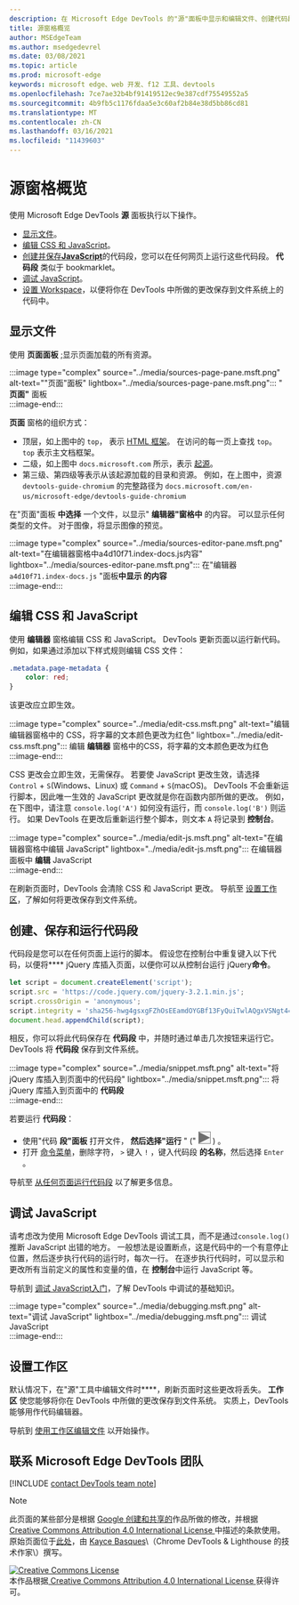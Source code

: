 ```yaml
---
description: 在 Microsoft Edge DevTools 的"源"面板中显示和编辑文件、创建代码段、调试 JavaScript 和设置工作区。
title: 源窗格概览
author: MSEdgeTeam
ms.author: msedgedevrel
ms.date: 03/08/2021
ms.topic: article
ms.prod: microsoft-edge
keywords: microsoft edge、web 开发、f12 工具、devtools
ms.openlocfilehash: 7ce7ae32b4bf91419512ec9e387cdf75549552a5
ms.sourcegitcommit: 4b9fb5c1176fdaa5e3c60af2b84e38d5bb86cd81
ms.translationtype: MT
ms.contentlocale: zh-CN
ms.lasthandoff: 03/16/2021
ms.locfileid: "11439603"
---
```

<!-- Copyright Kayce Basques 

   Licensed under the Apache License, Version 2.0 (the "License");
   you may not use this file except in compliance with the License.
   You may obtain a copy of the License at

       https://www.apache.org/licenses/LICENSE-2.0

   Unless required by applicable law or agreed to in writing, software
   distributed under the License is distributed on an "AS IS" BASIS,
   WITHOUT WARRANTIES OR CONDITIONS OF ANY KIND, either express or implied.
   See the License for the specific language governing permissions and
   limitations under the License.  -->

# <a name="sources-panel-overview"></a>源窗格概览  

使用 Microsoft Edge DevTools **源** 面板执行以下操作。  

*   [显示文件](#display-files)。  
*   [编辑 CSS 和 JavaScript](#edit-css-and-javascript)。  
*   [创建并保存**JavaScript**](#create-save-and-run-snippets)的代码段，您可以在任何网页上运行这些代码段。  **代码段** 类似于 bookmarklet。  
*   [调试 JavaScript](#debug-javascript)。  
*   [设置 Workspace](#set-up-a-workspace)，以便将你在 DevTools 中所做的更改保存到文件系统上的代码中。  
    
## <a name="display-files"></a>显示文件  

使用 **页面面板** ;显示页面加载的所有资源。

:::image type="complex" source="../media/sources-page-pane.msft.png" alt-text=""页面"面板" lightbox="../media/sources-page-pane.msft.png":::
   " **页面"** 面板  
:::image-end:::  

**页面** 窗格的组织方式：  
*   顶层，如上图中的 `top`， 表示 [HTML 框架][W3CHtml4Frames]。  在访问的每一页上查找 `top`。  `top` 表示主文档框架。  
*   二级，如上图中 `docs.microsoft.com` 所示，表示 [起源][HtmlstandardOrigin]。  
*   第三级、第四级等表示从该起源加载的目录和资源。  例如，在上图中，资源 `devtools-guide-chromium` 的完整路径为 `docs.microsoft.com/en-us/microsoft-edge/devtools-guide-chromium`  
    
在"页面"面板 **中选择** 一个文件，以显示" **编辑器"窗格中** 的内容。  可以显示任何类型的文件。  对于图像，将显示图像的预览。  

:::image type="complex" source="../media/sources-editor-pane.msft.png" alt-text="在编辑器窗格中a4d10f71.index-docs.js内容" lightbox="../media/sources-editor-pane.msft.png":::
   在"编辑器 `a4d10f71.index-docs.js` "面板**中显示 的内容**  
:::image-end:::  

## <a name="edit-css-and-javascript"></a>编辑 CSS 和 JavaScript  

使用 **编辑器** 窗格编辑 CSS 和 JavaScript。  DevTools 更新页面以运行新代码。  例如，如果通过添加以下样式规则编辑 CSS 文件：

```css
.metadata.page-metadata {
    color: red;
}
```

该更改应立即生效。

:::image type="complex" source="../media/edit-css.msft.png" alt-text="编辑编辑器窗格中的 CSS，将字幕的文本颜色更改为红色" lightbox="../media/edit-css.msft.png":::
   编辑 **编辑器** 窗格中的CSS，将字幕的文本颜色更改为红色  
:::image-end:::  

CSS 更改会立即生效，无需保存。  若要使 JavaScript 更改生效，请选择 `Control` + `S`\(Windows、Linux\) 或 `Command` + `S`\(macOS\)。  DevTools 不会重新运行脚本，因此唯一生效的 JavaScript 更改就是你在函数内部所做的更改。  例如，在下图中，请注意 `console.log('A')` 如何没有运行，而 `console.log('B')` 则运行。  如果 DevTools 在更改后重新运行整个脚本，则文本 `A` 将记录到 **控制台**。  

:::image type="complex" source="../media/edit-js.msft.png" alt-text="在编辑器窗格中编辑 JavaScript" lightbox="../media/edit-js.msft.png":::
   在编辑器面板中 **编辑** JavaScript  
:::image-end:::  

在刷新页面时，DevTools 会清除 CSS 和 JavaScript 更改。  导航至 [设置工作区](#set-up-a-workspace)，了解如何将更改保存到文件系统。  

## <a name="create-save-and-run-snippets"></a>创建、保存和运行代码段  

代码段是您可以在任何页面上运行的脚本。  假设您在控制台中重复键入以下代码，以便将**** jQuery 库插入页面，以便你可以从控制台运行 jQuery**命令**。  

```javascript
let script = document.createElement('script');
script.src = 'https://code.jquery.com/jquery-3.2.1.min.js';
script.crossOrigin = 'anonymous';
script.integrity = 'sha256-hwg4gsxgFZhOsEEamdOYGBf13FyQuiTwlAQgxVSNgt4=';
document.head.appendChild(script);
```  

相反，你可以将此代码保存在 **代码段** 中，并随时通过单击几次按钮来运行它。  DevTools 将 **代码段** 保存到文件系统。  

:::image type="complex" source="../media/snippet.msft.png" alt-text="将 jQuery 库插入到页面中的代码段" lightbox="../media/snippet.msft.png":::
   将 jQuery 库插入到页面中的 **代码段**  
:::image-end:::  

若要运行 **代码段**：

*   使用"代码 **段"面板** 打开文件， **然后选择"运行** " (" ![ 运行"按钮 ](../media/run-snippet-icon.msft.png) \) 。  
*   打开 [命令菜单][DevtoolsGuideChromiumCommandMenuIndex]，删除字符， `>` 键入 `!` ，键入代码段 **的名称**，然后选择 `Enter` 。  
    
导航至 [从任何页面运行代码段][DevtoolsGuideChromiumJavascriptSnippets] 以了解更多信息。

## <a name="debug-javascript"></a>调试 JavaScript  

请考虑改为使用 Microsoft Edge DevTools 调试工具，而不是通过`console.log()` 推断 JavaScript 出错的地方。  一般想法是设置断点，这是代码中的一个有意停止位置，然后逐步执行代码的运行时，每次一行。  在逐步执行代码时，可以显示和更改所有当前定义的属性和变量的值，在 **控制台**中运行 JavaScript 等。

导航到 [调试 JavaScript入门][DevtoolsGuideChromiumJavascriptIndex]，了解 DevTools 中调试的基础知识。

:::image type="complex" source="../media/debugging.msft.png" alt-text="调试 JavaScript" lightbox="../media/debugging.msft.png":::
   调试 JavaScript  
:::image-end:::  

## <a name="set-up-a-workspace"></a>设置工作区  

默认情况下，在"源"工具中编辑文件时****，刷新页面时这些更改将丢失。  **工作区** 使您能够将你在 DevTools 中所做的更改保存到文件系统。  实质上，DevTools 能够用作代码编辑器。

导航到 [使用工作区编辑文件][DevtoolsGuideChromiumWorkspacesIndex] 以开始操作。

## <a name="getting-in-touch-with-the-microsoft-edge-devtools-team"></a>联系 Microsoft Edge DevTools 团队  

[!INCLUDE [contact DevTools team note](../includes/contact-devtools-team-note.md)]  

<!-- links -->  

[DevtoolsGuideChromiumCommandMenuIndex]: ../command-menu/index.md "使用 Microsoft Edge DevTools 命令菜单运行|Microsoft Docs"  
[DevtoolsGuideChromiumJavascriptIndex]: ../javascript/index.md "开始在 Microsoft Edge 开发人员工具中调试 JavaScript |Microsoft Docs"  
[DevtoolsGuideChromiumJavascriptSnippets]: ../javascript/snippets.md "使用 Microsoft Edge DevTools 工具在任意页面上运行 JavaScript |Microsoft Docs"  
[DevtoolsGuideChromiumWorkspacesIndex]: ../workspaces/index.md "使用 Workspaces |Microsoft Docs"  

[HtmlstandardOrigin]: https://html.spec.whatwg.org/multipage/origin.html#origin "源|HTML Standard"  

[W3CHtml4Frames]: https://w3.org/TR/html401/present/frames.html "框架|W3C"  

> [!NOTE]
> 此页面的某些部分是根据 [Google 创建和共享的][GoogleSitePolicies]作品所做的修改，并根据[ Creative Commons Attribution 4.0 International License ][CCA4IL]中描述的条款使用。  
> 原始页面位于[此处](https://developers.google.com/web/tools/chrome-devtools/sources)，由 [Kayce Basques][KayceBasques]\（Chrome DevTools \& Lighthouse 的技术作家\）撰写。  

[![Creative Commons License][CCby4Image]][CCA4IL]  
本作品根据[ Creative Commons Attribution 4.0 International License ][CCA4IL]获得许可。  

[CCA4IL]: https://creativecommons.org/licenses/by/4.0  
[CCby4Image]: https://i.creativecommons.org/l/by/4.0/88x31.png  
[GoogleSitePolicies]: https://developers.google.com/terms/site-policies  
[KayceBasques]: https://developers.google.com/web/resources/contributors/kaycebasques  
